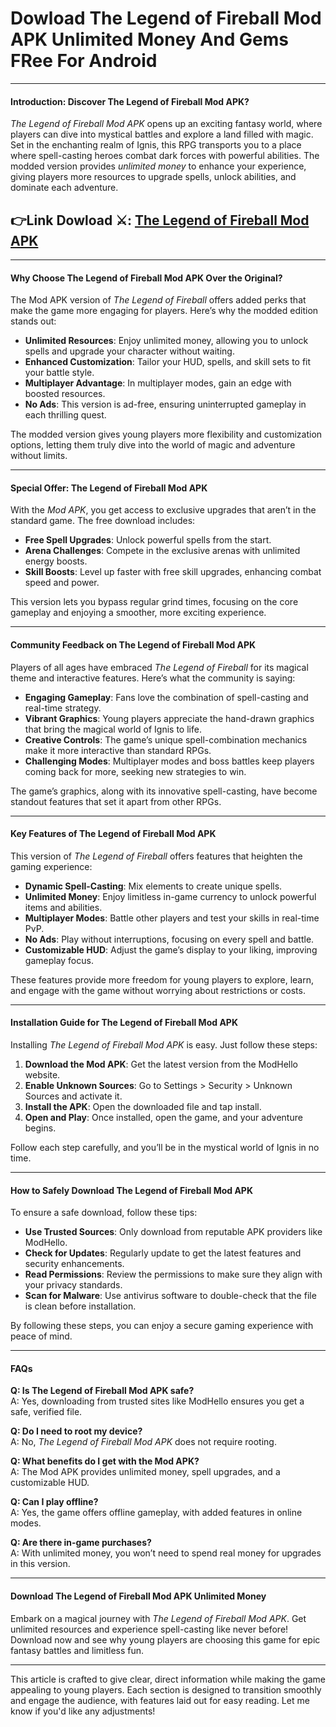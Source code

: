 # Dowload The Legend of Fireball Mod APK Unlimited Money And Gems FRee For Android 

---

#### Introduction: Discover The Legend of Fireball Mod APK?

*The Legend of Fireball Mod APK* opens up an exciting fantasy world, where players can dive into mystical battles and explore a land filled with magic. Set in the enchanting realm of Ignis, this RPG transports you to a place where spell-casting heroes combat dark forces with powerful abilities. The modded version provides *unlimited money* to enhance your experience, giving players more resources to upgrade spells, unlock abilities, and dominate each adventure.



## 👉Link Dowload ⚔️: [The Legend of Fireball Mod APK](https://modhello.com/the-legend-of-fireball/)
---

#### Why Choose The Legend of Fireball Mod APK Over the Original?

The Mod APK version of *The Legend of Fireball* offers added perks that make the game more engaging for players. Here’s why the modded edition stands out:

- **Unlimited Resources**: Enjoy unlimited money, allowing you to unlock spells and upgrade your character without waiting.
- **Enhanced Customization**: Tailor your HUD, spells, and skill sets to fit your battle style.
- **Multiplayer Advantage**: In multiplayer modes, gain an edge with boosted resources.
- **No Ads**: This version is ad-free, ensuring uninterrupted gameplay in each thrilling quest.

The modded version gives young players more flexibility and customization options, letting them truly dive into the world of magic and adventure without limits.

---

#### Special Offer: The Legend of Fireball Mod APK

With the *Mod APK*, you get access to exclusive upgrades that aren’t in the standard game. The free download includes:

- **Free Spell Upgrades**: Unlock powerful spells from the start.
- **Arena Challenges**: Compete in the exclusive arenas with unlimited energy boosts.
- **Skill Boosts**: Level up faster with free skill upgrades, enhancing combat speed and power.

This version lets you bypass regular grind times, focusing on the core gameplay and enjoying a smoother, more exciting experience.

---

#### Community Feedback on The Legend of Fireball Mod APK

Players of all ages have embraced *The Legend of Fireball* for its magical theme and interactive features. Here’s what the community is saying:

- **Engaging Gameplay**: Fans love the combination of spell-casting and real-time strategy.
- **Vibrant Graphics**: Young players appreciate the hand-drawn graphics that bring the magical world of Ignis to life.
- **Creative Controls**: The game’s unique spell-combination mechanics make it more interactive than standard RPGs.
- **Challenging Modes**: Multiplayer modes and boss battles keep players coming back for more, seeking new strategies to win.

The game’s graphics, along with its innovative spell-casting, have become standout features that set it apart from other RPGs.

---

#### Key Features of The Legend of Fireball Mod APK

This version of *The Legend of Fireball* offers features that heighten the gaming experience:

- **Dynamic Spell-Casting**: Mix elements to create unique spells.
- **Unlimited Money**: Enjoy limitless in-game currency to unlock powerful items and abilities.
- **Multiplayer Modes**: Battle other players and test your skills in real-time PvP.
- **No Ads**: Play without interruptions, focusing on every spell and battle.
- **Customizable HUD**: Adjust the game’s display to your liking, improving gameplay focus.

These features provide more freedom for young players to explore, learn, and engage with the game without worrying about restrictions or costs.

---

#### Installation Guide for The Legend of Fireball Mod APK

Installing *The Legend of Fireball Mod APK* is easy. Just follow these steps:

1. **Download the Mod APK**: Get the latest version from the ModHello website.
2. **Enable Unknown Sources**: Go to Settings > Security > Unknown Sources and activate it.
3. **Install the APK**: Open the downloaded file and tap install.
4. **Open and Play**: Once installed, open the game, and your adventure begins.

Follow each step carefully, and you’ll be in the mystical world of Ignis in no time.

---

#### How to Safely Download The Legend of Fireball Mod APK

To ensure a safe download, follow these tips:

- **Use Trusted Sources**: Only download from reputable APK providers like ModHello.
- **Check for Updates**: Regularly update to get the latest features and security enhancements.
- **Read Permissions**: Review the permissions to make sure they align with your privacy standards.
- **Scan for Malware**: Use antivirus software to double-check that the file is clean before installation.

By following these steps, you can enjoy a secure gaming experience with peace of mind.

---

#### FAQs

**Q: Is The Legend of Fireball Mod APK safe?**  
A: Yes, downloading from trusted sites like ModHello ensures you get a safe, verified file.

**Q: Do I need to root my device?**  
A: No, *The Legend of Fireball Mod APK* does not require rooting.

**Q: What benefits do I get with the Mod APK?**  
A: The Mod APK provides unlimited money, spell upgrades, and a customizable HUD.

**Q: Can I play offline?**  
A: Yes, the game offers offline gameplay, with added features in online modes.

**Q: Are there in-game purchases?**  
A: With unlimited money, you won’t need to spend real money for upgrades in this version.

---

#### Download The Legend of Fireball Mod APK Unlimited Money

Embark on a magical journey with *The Legend of Fireball Mod APK*. Get unlimited resources and experience spell-casting like never before! Download now and see why young players are choosing this game for epic fantasy battles and limitless fun.  

--- 

This article is crafted to give clear, direct information while making the game appealing to young players. Each section is designed to transition smoothly and engage the audience, with features laid out for easy reading. Let me know if you'd like any adjustments!
